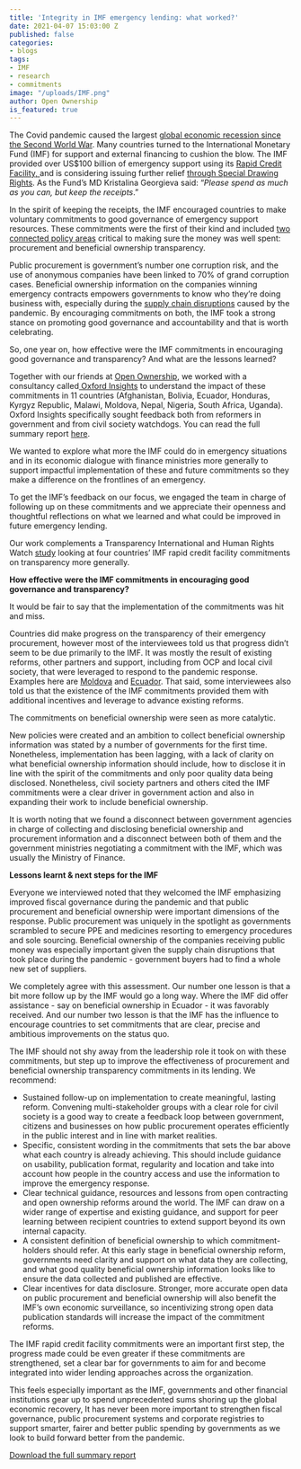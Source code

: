 ```yaml
---
title: 'Integrity in IMF emergency lending: what worked?'
date: 2021-04-07 15:03:00 Z
published: false
categories:
- blogs
tags:
- IMF
- research
- commitments
image: "/uploads/IMF.png"
author: Open Ownership
is_featured: true
---
```


The Covid pandemic caused the largest [global economic recession since the Second World War](https://www.worldbank.org/en/news/press-release/2020/06/08/covid-19-to-plunge-global-economy-into-worst-recession-since-world-war-ii). Many countries turned to the International Monetary Fund (IMF) for support and external financing to cushion the blow. The IMF provided over US$100 billion of emergency support using its [Rapid Credit Facility, ](https://www.imf.org/en/About/Factsheets/Sheets/2016/08/02/21/08/Rapid-Credit-Facility)and is considering issuing further relief [through Special Drawing Rights](https://www.ft.com/content/ec51e344-2b5f-4912-aa46-82800f7f4b42). As the Fund’s MD Kristalina Georgieva said: “_Please spend as much as you can, but keep the receipts_.” 

In the spirit of keeping the receipts, the IMF encouraged countries to make voluntary commitments to good governance of emergency support resources. These commitments were the first of their kind and included [two connected policy areas](https://www.openownership.org/uploads/OO%20BO%20Data%20in%20Procurement.pdf) critical to making sure the money was well spent: procurement and beneficial ownership transparency.

 

Public procurement is government’s number one corruption risk, and the use of anonymous companies have been linked to 70% of grand corruption cases. Beneficial ownership information on the companies winning emergency contracts empowers governments to know who they’re doing business with, especially during the [supply chain disruptions](https://www.openownership.org/blogs/coronavirus-crisis-why-knowing-beneficial-owners-in-supply-chains-is-fundamental-for-a-good-recovery/) caused by the pandemic. By encouraging commitments on both, the IMF took a strong stance on promoting good governance and accountability and that is worth celebrating.

So, one year on, how effective were the IMF commitments in encouraging good governance and transparency? And what are the lessons learned? 

Together with our friends at [Open Ownership](https://www.openownership.org/), we worked with a consultancy called[ Oxford Insights](https://www.oxfordinsights.com/) to understand the impact of these commitments in 11 countries (Afghanistan, Bolivia, Ecuador, Honduras, Kyrgyz Republic, Malawi, Moldova, Nepal, Nigeria, South Africa, Uganda). Oxford Insights specifically sought feedback both from reformers in government and from civil society watchdogs. You can read the full summary report [here](https://www.open-contracting.org/resources/integrity-in-imf-covid-19-financing/).

We wanted to explore what more the IMF could do in emergency situations and in its economic dialogue with finance ministries more generally to support impactful implementation of these and future commitments so they make a difference on the frontlines of an emergency. 

To get the IMF’s feedback on our focus, we engaged the team in charge of following up on these commitments and we appreciate their openness and thoughtful reflections on what we learned and what could be improved in future emergency lending.

Our work complements a Transparency International and Human Rights Watch [study](https://www.hrw.org/news/2021/03/30/imf-scant-transparency-covid-19-emergency-loans) looking at four countries’ IMF rapid credit facility commitments on transparency more generally.

**How effective were the IMF commitments in encouraging good governance and transparency?**

It would be fair to say that the implementation of the commitments was hit and miss.

Countries did make progress on the transparency of their emergency procurement, however most of the interviewees told us that progress didn’t seem to be due primarily to the IMF. It was mostly the result of existing reforms, other partners and support, including from OCP and local civil society, that were leveraged to respond to the pandemic response. Examples here are [Moldova](https://www.open-contracting.org/2020/05/08/building-a-campaign-for-covid-monitoring-in-moldova-in-60-days/) and [Ecuador](https://www.open-contracting.org/2020/12/20/how-covid-19-and-collective-intelligence-transformed-procurement-risks-into-opportunities-for-transparency-in-ecuador/). That said, some interviewees also told us that the existence of the IMF commitments provided them with additional incentives and leverage to advance existing reforms. 

The commitments on beneficial ownership were seen as more catalytic. 

New policies were created and an ambition to collect beneficial ownership information was stated by a number of governments for the first time. Nonetheless, implementation has been lagging, with a lack of clarity on what beneficial ownership information should include, how to disclose it in line with the spirit of the commitments and only poor quality data being disclosed. Nonetheless, civil society partners and others cited the IMF commitments were a clear driver in government action and also in expanding their work to include beneficial ownership. 

It is worth noting that we found a disconnect between government agencies in charge of collecting and disclosing beneficial ownership and procurement information and a disconnect between both of them and the government ministries negotiating a commitment with the IMF, which was usually the Ministry of Finance.

**Lessons learnt & next steps for the IMF**

Everyone we interviewed noted that they welcomed the IMF emphasizing improved fiscal governance during the pandemic and that public procurement and beneficial ownership were important dimensions of the response. Public procurement was uniquely in the spotlight as governments scrambled to secure PPE and medicines resorting to emergency procedures and sole sourcing. Beneficial ownership of the companies receiving public money was especially important given the supply chain disruptions that took place during the pandemic - government buyers had to find a whole new set of suppliers. 

We completely agree with this assessment. Our number one lesson is that a bit more follow up by the IMF would go a long way. Where the IMF did offer assistance - say on beneficial ownership in Ecuador - it was favorably received. And our number two lesson is that the IMF has the influence to encourage countries to set commitments that are clear, precise and ambitious improvements on the status quo.   

The IMF should not shy away from the leadership role it took on with these commitments, but step up to improve the effectiveness of procurement and beneficial ownership transparency commitments in its lending. We recommend:



*   Sustained follow-up on implementation to create meaningful, lasting reform. Convening multi-stakeholder groups with a clear role for civil society is a good way to create a feedback loop between government, citizens and businesses on how public procurement operates efficiently in the public interest and in line with market realities.
*   Specific, consistent wording in the commitments that sets the bar above what each country is already achieving. This should include guidance on usability, publication format, regularity and location and take into account how people in the country access and use the information to improve the emergency response.
*   Clear technical guidance, resources and lessons from open contracting and open ownership reforms around the world. The IMF can draw on a wider range of expertise and existing guidance, and support for peer learning between recipient countries to extend support beyond its own internal capacity.
*   A consistent definition of beneficial ownership to which commitment-holders should refer. At this early stage in beneficial ownership reform, governments need clarity and support on what data they are collecting, and what good quality beneficial ownership information looks like to ensure the data collected and published are effective.
*   Clear incentives for data disclosure. Stronger, more accurate open data on public procurement and beneficial ownership will also benefit the IMF’s own economic surveillance, so incentivizing strong open data publication standards will increase the impact of the commitment reforms.

The IMF rapid credit facility commitments were an important first step, the progress made could be even greater if these commitments are strengthened, set a clear bar for governments to aim for and become integrated into wider lending approaches across the organization.

This feels especially important as the IMF, governments and other financial institutions gear up to spend unprecedented sums shoring up the global economic recovery, It has never been more important to strengthen fiscal governance, public procurement systems and corporate registries to support smarter, fairer and better public spending by governments as we look to build forward better from the pandemic. 

[Download the full summary report](https://www.open-contracting.org/resources/integrity-in-imf-covid-19-financing/)